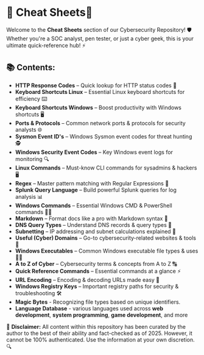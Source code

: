 # 🚀 Cheat Sheets📜

Welcome to the **Cheat Sheets** section of our Cybersecurity Repository! 🛡️ Whether you're a SOC analyst, pen tester, or just a cyber geek, this is your ultimate quick-reference hub! ⚡

## 📚 Contents:
- **HTTP Response Codes** – Quick lookup for HTTP status codes 📡  
- **Keyboard Shortcuts Linux** – Essential Linux keyboard shortcuts for efficiency ⌨️  
- **Keyboard Shortcuts Windows** – Boost productivity with Windows shortcuts 🖥️  
- **Ports & Protocols** – Common network ports & protocols for security analysts 🌐  
- **Sysmon Event ID's** – Windows Sysmon event codes for threat hunting 🕵️  
- **Windows Security Event Codes** – Key Windows event logs for monitoring 🔍  
- **Linux Commands** – Must-know CLI commands for sysadmins & hackers 🖥️  
- **Regex** – Master pattern matching with Regular Expressions 🔎  
- **Splunk Query Language** – Build powerful Splunk queries for log analysis 📊  
- **Windows Commands** – Essential Windows CMD & PowerShell commands 🏴‍☠️  
- **Markdown** – Format docs like a pro with Markdown syntax 📝  
- **DNS Query Types** – Understand DNS records & query types 📡  
- **Subnetting** – IP addressing and subnet calculations explained 📏  
- **Useful (Cyber) Domains** – Go-to cybersecurity-related websites & tools 🔗  
- **Windows Executables** – Common Windows executable file types & uses 🏴‍☠️  
- **A to Z of Cyber** – Cybersecurity terms & concepts from A to Z 🔠  
- **Quick Reference Commands** – Essential commands at a glance ⚡  
- **URL Encoding** – Encoding & decoding URLs made easy 🔢  
- **Windows Registry Keys** – Important registry paths for security & troubleshooting 🛠️  
- **Magic Bytes** - Recognizing file types based on unique identifiers.
- **Language Database** - various languages used across **web development**, **system programming**, **game development**, and more 


📢 **Disclaimer:** All content within this repository has been curated by the author to the best of their ability and fact-checked as of 2025. However, it cannot be 100% authenticated. Use the information at your own discretion. 🔍
